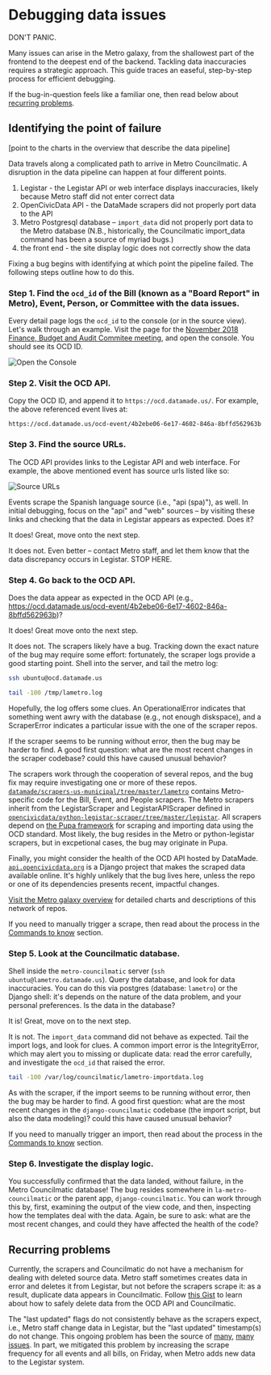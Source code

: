 # Debugging data issues

DON'T PANIC. 

Many issues can arise in the Metro galaxy, from the shallowest part of the frontend to the deepest end of the backend. Tackling data inaccuracies requires a strategic approach. This guide traces an easeful, step-by-step process for efficient debugging. 

If the bug-in-question feels like a familiar one, then read below about [recurring problems](#recurring-problems).

## Identifying the point of failure

[point to the charts in the overview that describe the data pipeline]

Data travels along a complicated path to arrive in Metro Councilmatic. A disruption in the data pipeline can happen at four different points. 

1. Legistar - the Legistar API or web interface displays inaccuracies, likely because Metro staff did not enter correct data 
2. OpenCivicData API - the DataMade scrapers did not properly port data to the API 
3. Metro Postgresql database – `import_data` did not properly port data to the Metro database (N.B., historically, the Councilmatic import_data command has been a source of myriad bugs.) 
4. the front end - the site display logic does not correctly show the data 

Fixing a bug begins with identifying at which point the pipeline failed. The following steps outline how to do this.

### Step 1. Find the `ocd_id` of the Bill (known as a "Board Report" in Metro), Event, Person, or Committee with the data issues. 

Every detail page logs the `ocd_id` to the console (or in the source view). Let's walk through an example. Visit the page for the [November 2018 Finance, Budget and Audit Commitee meeting](https://boardagendas.metro.net/event/finance-budget-and-audit-committee-8bffd562963b/), and open the console. You should see its OCD ID.

![Open the Console](https://github.com/datamade/la-metro-councilmatic/tree/master/lametro/static/images/wiki/open_console.png)

### Step 2. Visit the OCD API.

Copy the OCD ID, and append it to `https://ocd.datamade.us/`. For example, the above referenced event lives at:

```
https://ocd.datamade.us/ocd-event/4b2ebe06-6e17-4602-846a-8bffd562963b
```

### Step 3. Find the source URLs.

The OCD API provides links to the Legistar API and web interface. For example, the above mentioned event has source urls listed like so: 

![Source URLs](https://github.com/datamade/la-metro-councilmatic/tree/master/lametro/static/images/wiki/source_url.png)

Events scrape the Spanish language source (i.e., "api (spa)"), as well. In initial debugging, focus on the "api" and "web" sources – by visiting these links and checking that the data in Legistar appears as expected. Does it?

It does! Great, move onto the next step.

It does not. Even better – contact Metro staff, and let them know that the data discrepancy occurs in Legistar. STOP HERE.

### Step 4. Go back to the OCD API. 

Does the data appear as expected in the OCD API (e.g., https://ocd.datamade.us/ocd-event/4b2ebe06-6e17-4602-846a-8bffd562963b)?

It does! Great move onto the next step.

It does not. The scrapers likely have a bug. Tracking down the exact nature of the bug may require some effort: fortunately, the scraper logs provide a good starting point. Shell into the server, and tail the metro log: 

```bash
ssh ubuntu@ocd.datamade.us

tail -100 /tmp/lametro.log
```

Hopefully, the log offers some clues. An OperationalError indicates that something went awry with the database (e.g., not enough diskspace), and a ScraperError indicates a particular issue with the one of the scraper repos.

If the scraper seems to be running without error, then the bug may be harder to find. A good first question: what are the most recent changes in the scraper codebase? could this have caused unusual behavior? 

The scrapers work through the cooperation of several repos, and the bug fix may require investigating one or more of these repos. [`datamade/scrapers-us-municipal/tree/master/lametro`](https://github.com/datamade/scrapers-us-municipal/tree/master/lametro) contains Metro-specific code for the Bill, Event, and People scrapers. The Metro scrapers inherit from the LegistarScraper and LegistarAPIScraper defined in [`opencivicdata/python-legistar-scraper/tree/master/legistar`](https://github.com/opencivicdata/python-legistar-scraper/tree/master/legistar). All scrapers depend on [the Pupa framework](https://github.com/opencivicdata/pupa) for scraping and importing data using the OCD standard. Most likely, the bug resides in the Metro or python-legistar scrapers, but in excpetional cases, the bug may originate in Pupa.

Finally, you might consider the health of the OCD API hosted by DataMade. [`api.opencivicdata.org`](https://github.com/datamade/api.opencivicdata.org) is a Django project that makes the scraped data available online. It's highly unlikely that the bug lives here, unless the repo or one of its dependencies presents recent, impactful changes. 

[Visit the Metro galaxy overview](overview.md) for detailed charts and descriptions of this network of repos. 

If you need to manually trigger a scrape, then read about the process in the [Commands to know](commands.md) section.

### Step 5. Look at the Councilmatic database.

Shell inside the `metro-councilmatic` server (`ssh ubuntu@lametro.datamade.us`). Query the database, and look for data inaccuracies. You can do this via postgres (database: `lametro`) or the Django shell: it's depends on the nature of the data problem, and your personal preferences. Is the data in the database?

It is! Great, move on to the next step.

It is not. The `import_data` command did not behave as expected. Tail the import logs, and look for clues. A common import error is the IntegrityError, which may alert you to missing or duplicate data: read the error carefully, and investigate the `ocd_id` that raised the error. 

```bash
tail -100 /var/log/councilmatic/lametro-importdata.log
```  

As with the scraper, if the import seems to be running without error, then the bug may be harder to find. A good first question: what are the most recent changes in the `django-councilmatic` codebase (the import script, but also the data modeling)? could this have caused unusual behavior?

If you need to manually trigger an import, then read about the process in the [Commands to know](commands.md) section.

### Step 6. Investigate the display logic.

You successfully confirmed that the data landed, without failure, in the Metro Councilmatic database! The bug resides somewhere in `la-metro-councilmatic` or the parent app, `django-councilmatic`. You can work through this by, first, examining the output of the view code, and then, inspecting how the templates deal with the data. Again, be sure to ask: what are the most recent changes, and could they have affected the health of the code?

## Recurring problems

Currently, the scrapers and Councilmatic do not have a mechanism for dealing with deleted source data. Metro staff sometimes creates data in error and deletes it from Legistar, but not before the scrapers scrape it: as a result, duplicate data appears in Councilmatic. Follow [this Gist](https://gist.github.com/reginafcompton/2cb4d690c0253a22305929a334753959) to learn about how to safely delete data from the OCD API and Councilmatic.

The "last updated" flags do not consistently behave as the scrapers expect, i.e., Metro staff change data in Legistar, but the "last updated" timestamp(s) do not change. This ongoing problem has been the source of [many](https://github.com/datamade/la-metro-councilmatic/issues/328), [many](https://github.com/opencivicdata/scrapers-us-municipal/issues/239) [issues](https://github.com/opencivicdata/scrapers-us-municipal/issues/256). In part, we mitigated this problem by increasing the scrape frequency for all events and all bills, on Friday, when Metro adds new data to the Legistar system. 
